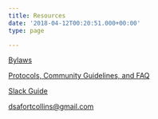 ```yaml
---
title: Resources
date: '2018-04-12T00:20:51.000+00:00'
type: page

---
```

[Bylaws](/bylaws/)

[Protocols, Community Guidelines, and FAQ](/protocols/ "Protocols, Community Guidelines, and FAQ")

[Slack Guide](https://docs.google.com/document/d/1EBIacppRXBat9eAdBjvQJDyRpHMhAWbGaY1JqZtgct4/edit)

[dsafortcollins@gmail.com](mailto:dsafortcollins@gmail.com "dsafortcollins@gmail.com")
